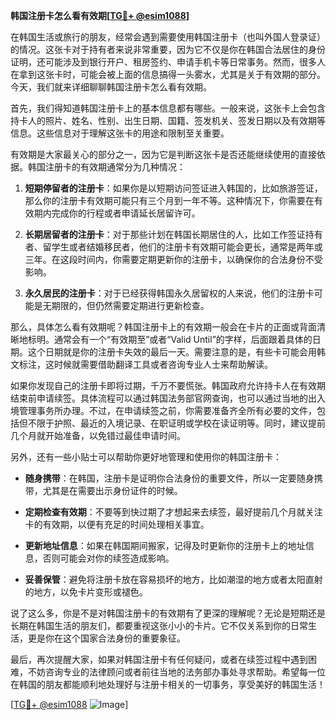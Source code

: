 **韩国注册卡怎么看有效期[[TG💪+ @esim1088](https://t.me/s/esim1088)]**

在韩国生活或旅行的朋友，经常会遇到需要使用韩国注册卡（也叫外国人登录证）的情况。这张卡对于持有者来说非常重要，因为它不仅是你在韩国合法居住的身份证明，还可能涉及到银行开户、租房签约、申请手机卡等日常事务。然而，很多人在拿到这张卡时，可能会被上面的信息搞得一头雾水，尤其是关于有效期的部分。今天，我们就来详细聊聊韩国注册卡怎么看有效期。

首先，我们得知道韩国注册卡上的基本信息都有哪些。一般来说，这张卡上会包含持卡人的照片、姓名、性别、出生日期、国籍、签发机关、签发日期以及有效期等信息。这些信息对于理解这张卡的用途和限制至关重要。

有效期是大家最关心的部分之一，因为它是判断这张卡是否还能继续使用的直接依据。韩国注册卡的有效期通常分为几种情况：

1. **短期停留者的注册卡**：如果你是以短期访问签证进入韩国的，比如旅游签证，那么你的注册卡有效期可能只有三个月到一年不等。这种情况下，你需要在有效期内完成你的行程或者申请延长居留许可。

2. **长期居留者的注册卡**：对于那些计划在韩国长期居住的人，比如工作签证持有者、留学生或者结婚移民者，他们的注册卡有效期可能会更长，通常是两年或三年。在这段时间内，你需要定期更新你的注册卡，以确保你的合法身份不受影响。

3. **永久居民的注册卡**：对于已经获得韩国永久居留权的人来说，他们的注册卡可能是无期限的，但仍然需要定期进行更新检查。

那么，具体怎么看有效期呢？韩国注册卡上的有效期一般会在卡片的正面或背面清晰地标明。通常会有一个“有效期至”或者“Valid Until”的字样，后面跟着具体的日期。这个日期就是你的注册卡失效的最后一天。需要注意的是，有些卡可能会用韩文标注，这时候就需要借助翻译工具或者咨询专业人士来帮助解读。

如果你发现自己的注册卡即将过期，千万不要慌张。韩国政府允许持卡人在有效期结束前申请续签。具体流程可以通过韩国法务部官网查询，也可以通过当地的出入境管理事务所办理。不过，在申请续签之前，你需要准备齐全所有必要的文件，包括但不限于护照、最近的入境记录、在职证明或学校在读证明等。同时，建议提前几个月就开始准备，以免错过最佳申请时间。

另外，还有一些小贴士可以帮助你更好地管理和使用你的韩国注册卡：

- **随身携带**：在韩国，注册卡是证明你合法身份的重要文件，所以一定要随身携带，尤其是在需要出示身份证件的时候。
  
- **定期检查有效期**：不要等到快过期了才想起来去续签，最好提前几个月就关注卡的有效期，以便有充足的时间处理相关事宜。

- **更新地址信息**：如果在韩国期间搬家，记得及时更新你的注册卡上的地址信息，否则可能会对你的续签造成影响。

- **妥善保管**：避免将注册卡放在容易损坏的地方，比如潮湿的地方或者太阳直射的地方，以免卡片变形或褪色。

说了这么多，你是不是对韩国注册卡的有效期有了更深的理解呢？无论是短期还是长期在韩国生活的朋友们，都要重视这张小小的卡片。它不仅关系到你的日常生活，更是你在这个国家合法身份的重要象征。

最后，再次提醒大家，如果对韩国注册卡有任何疑问，或者在续签过程中遇到困难，不妨咨询专业的法律顾问或者前往当地的法务部办事处寻求帮助。希望每一位在韩国的朋友都能顺利地处理好与注册卡相关的一切事务，享受美好的韩国生活！

[[TG💪+ @esim1088](https://t.me/s/esim1088) ![Image](https://i.postimg.cc/4NQfJmqS/Snipaste-2025-05-13-00-14-12.png)]